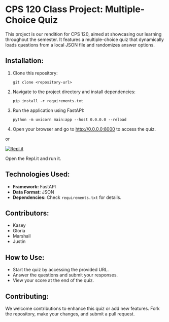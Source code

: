 # CPS 120 Class Project: Multiple-Choice Quiz

This project is our rendition for CPS 120, aimed at showcasing our learning throughout the semester. It features a multiple-choice quiz that dynamically loads questions from a local JSON file and randomizes answer options.

## Installation:

1. Clone this repository:

   ```
   git clone <repository-url>
   ```

2. Navigate to the project directory and install dependencies:

   ```
   pip install -r requirements.txt
   ```

3. Run the application using FastAPI:

   ```
   python -m uvicorn main:app --host 0.0.0.0 --reload
   ```

4. Open your browser and go to http://0.0.0.0:8000 to access the quiz.

or 

[![Repl.it](https://img.shields.io/badge/Repl.it-1C2333?style=for-the-badge&logo=replit&logoColor=orange)](https://replit.com/@SobieskiCodes/fastapicps120finalquizproject)

Open the Repl.it and run it.


## Technologies Used:

- **Framework:** FastAPI
- **Data Format:** JSON
- **Dependencies:** Check `requirements.txt` for details.

## Contributors:

- Kasey
- Gloria
- Marshall
- Justin

## How to Use:

- Start the quiz by accessing the provided URL.
- Answer the questions and submit your responses.
- View your score at the end of the quiz.

## Contributing:

We welcome contributions to enhance this quiz or add new features. Fork the repository, make your changes, and submit a pull request.

